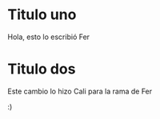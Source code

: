 
# Titulo uno
Hola, esto lo escribió Fer

# Titulo dos
Este cambio lo hizo Cali para la rama de Fer

:)
